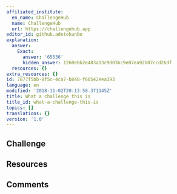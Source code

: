 ```yaml
---
affiliated_institute:
  en_name: ChallengeHub
  name: ChallengeHub
  url: https://challengehub.app
editor_id: github.adetokunbo
explanation:
  answer:
    Exact:
      answer: '65536'
      hidden_answer: 1260ebb2e483a13c9d03bc9e07ea92b07ccd26df
  resources: {}
extra_resources: {}
id: 7877f5bb-8f5c-4ca7-b848-f60542eea393
language: en
modified: '2018-11-02T20:13:58.371145Z'
title: What a challenge this is
title_id: what-a-challenge-this-is
topics: []
translations: {}
version: '1.0'
---
```


## Challenge



## Resources



## Comments




